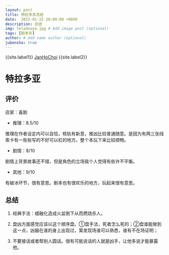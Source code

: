 ```yaml
---
layout: post
title: 特拉多亚总结
date:  2021-01-22 20:00:00 +0800
description: 总结
img: teladuoya.jpg # Add image post (optional)
tags: [剧本杀]
author: # Add name author (optional)
jubensha: true
---
```


{{site.label1}} <a href="https://github.com/janhochoi/" target="\_blank">JanHoChoi</a> {{site.label2}}

# 特拉多亚

## 评价

店家：喜剧

- 推理：8.5/10

推理在作者设定内可以自恰，核轨有新意，推凶比较普通随意。是因为有两三张线索卡有一些些写的不好可以杠的地方。整个本玩下来比较顺畅。

- 剧情：8/10

剧情上背景故事还不错，但是角色的立场我个人觉得有些许不平衡。

- 其他：9/10

有破冰环节，很有意思。剧本也有很欢乐的地方，玩起来很有意思。

## 总结

1. 经典手法：蜡融化造成火盆倒下从而燃烧杀人。

2. 盘凶方面感觉应该以这个顺序盘。①盘手法，死者怎么死的；②盘谁能做到这一点，凶器在谁的身上出现过，案发现场谁可以熟悉，谁有不在场证明；

3. 不要接话或者帮别人圆话。很有可能说话的人就是凶手，让他多说才能暴露他。